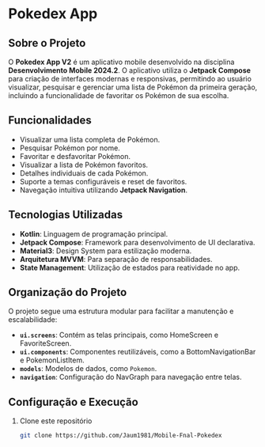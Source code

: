 # Pokedex App 

## Sobre o Projeto

O **Pokedex App V2** é um aplicativo mobile desenvolvido na disciplina **Desenvolvimento Mobile 2024.2**. O aplicativo utiliza o **Jetpack Compose** para criação de interfaces modernas e responsivas, permitindo ao usuário visualizar, pesquisar e gerenciar uma lista de Pokémon da primeira geração, incluindo a funcionalidade de favoritar os Pokémon de sua escolha.

## Funcionalidades

- Visualizar uma lista completa de Pokémon.
- Pesquisar Pokémon por nome.
- Favoritar e desfavoritar Pokémon.
- Visualizar a lista de Pokémon favoritos.
- Detalhes individuais de cada Pokémon.
- Suporte a temas configuráveis e reset de favoritos.
- Navegação intuitiva utilizando **Jetpack Navigation**.

## Tecnologias Utilizadas

- **Kotlin**: Linguagem de programação principal.
- **Jetpack Compose**: Framework para desenvolvimento de UI declarativa.
- **Material3**: Design System para estilização moderna.
- **Arquitetura MVVM**: Para separação de responsabilidades.
- **State Management**: Utilização de estados para reatividade no app.

## Organização do Projeto

O projeto segue uma estrutura modular para facilitar a manutenção e escalabilidade:

- **`ui.screens`**: Contém as telas principais, como HomeScreen e FavoriteScreen.
- **`ui.components`**: Componentes reutilizáveis, como a BottomNavigationBar e PokemonListItem.
- **`models`**: Modelos de dados, como `Pokemon`.
- **`navigation`**: Configuração do NavGraph para navegação entre telas.

## Configuração e Execução

1. Clone este repositório
   ```bash
   git clone https://github.com/Jaum1981/Mobile-Fnal-Pokedex
   ```

